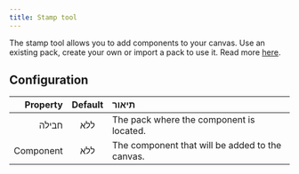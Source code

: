 ```yaml
---
title: Stamp tool
---
```


The stamp tool allows you to add components to your canvas.
Use an existing pack, create your own or import a pack to use it. Read more [here](../../pack).

## Configuration

|  Property | Default | תיאור                                                           |
| --------: | :-----: | :-------------------------------------------------------------- |
|     חבילה |   ללא   | The pack where the component is located.        |
| Component |   ללא   | The component that will be added to the canvas. |
